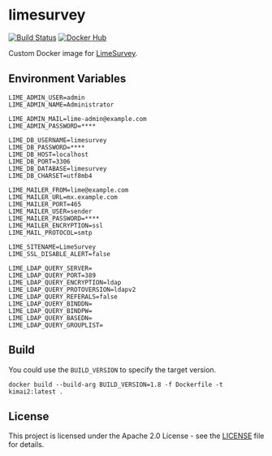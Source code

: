# limesurvey

[![Build Status](https://drone.owncloud.com/api/badges/owncloud-ops/limesurvey/status.svg)](https://drone.owncloud.com/owncloud-ops/limesurvey)
[![Docker Hub](https://img.shields.io/badge/docker-latest-blue.svg?logo=docker&logoColor=white)](https://hub.docker.com/r/owncloudops/limesurvey)

Custom Docker image for [LimeSurvey](https://www.limesurvey.org/de/).

## Environment Variables

```Shell
LIME_ADMIN_USER=admin
LIME_ADMIN_NAME=Administrator

LIME_ADMIN_MAIL=lime-admin@example.com
LIME_ADMIN_PASSWORD=****

LIME_DB_USERNAME=limesurvey
LIME_DB_PASSWORD=****
LIME_DB_HOST=localhost
LIME_DB_PORT=3306
LIME_DB_DATABASE=limesurvey
LIME_DB_CHARSET=utf8mb4

LIME_MAILER_FROM=lime@example.com
LIME_MAILER_URL=mx.example.com
LIME_MAILER_PORT=465
LIME_MAILER_USER=sender
LIME_MAILER_PASSWORD=****
LIME_MAILER_ENCRYPTION=ssl
LIME_MAIL_PROTOCOL=smtp

LIME_SITENAME=LimeSurvey
LIME_SSL_DISABLE_ALERT=false

LIME_LDAP_QUERY_SERVER=
LIME_LDAP_QUERY_PORT=389
LIME_LDAP_QUERY_ENCRYPTION=ldap
LIME_LDAP_QUERY_PROTOVERSION=ldapv2
LIME_LDAP_QUERY_REFERALS=false
LIME_LDAP_QUERY_BINDDN=
LIME_LDAP_QUERY_BINDPW=
LIME_LDAP_QUERY_BASEDN=
LIME_LDAP_QUERY_GROUPLIST=

```

## Build

You could use the `BUILD_VERSION` to specify the target version.

```Shell
docker build --build-arg BUILD_VERSION=1.8 -f Dockerfile -t kimai2:latest .
```

## License

This project is licensed under the Apache 2.0 License - see the [LICENSE](https://github.com/owncloud-ops/limesurvey/blob/master/LICENSE) file for details.

